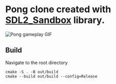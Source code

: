 # Pong clone created with [SDL2_Sandbox](https://github.com/JakubDob/SDL2_Sandbox) library.
![Pong gameplay GIF](gifs/pong_gameplay.gif)

## Build
Navigate to the root directory  
```
cmake -S . -B out/build
cmake --build out/build --config=Release
```